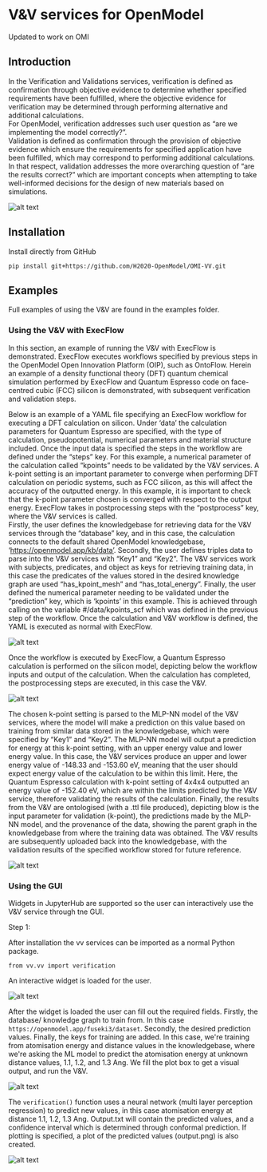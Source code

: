 # V&V services for OpenModel
 Updated to work on OMI


## Introduction 

In the Verification and Validations services, verification is defined as confirmation through objective evidence to 
determine whether specified requirements have been fulfilled, where the objective evidence for verification may be determined 
through performing alternative and additional calculations.  
For OpenModel, verification addresses such user question as “are we implementing the model correctly?”.  
Validation is defined as confirmation through the provision of objective evidence which ensure the requirements for specified application have been fulfilled, 
which may correspond to performing additional calculations. 
In that respect, validation addresses the more overarching question of “are the results correct?” which are important concepts 
when attempting to take well-informed decisions for the design of new materials based on simulations. 

![alt text](https://github.com/H2020-OpenModel/OMI-VV/blob/main/Images/Figure1.png)

## Installation 

Install directly from GitHub

`pip install git+https://github.com/H2020-OpenModel/OMI-VV.git`

## Examples 

Full examples of using the V&V are found in the examples folder. 


### Using the V&V with ExecFlow 


In this section, an example of running the V&V with ExecFlow is demonstrated. ExecFlow executes workflows specified by previous 
steps in the OpenModel Open Innovation Platform (OIP), such as OntoFlow. Herein an example of a density functional theory (DFT) quantum chemical simulation 
performed by ExecFlow and Quantum Espresso code on face-centred cubic (FCC) silicon is demonstrated, with subsequent verification and validation steps. 

Below is an example of a YAML file specifying an ExecFlow workflow for executing a DFT calculation on silicon. Under ‘data’ the calculation 
parameters for Quantum Espresso are specified, with the type of calculation, pseudopotential, numerical parameters and material structure included. 
Once the input data is specified the steps in the workflow are defined under the “steps” key.  For this example, a numerical parameter of the calculation 
called “kpoints” needs to be validated by the V&V services. A k-point setting is an important parameter to converge when performing DFT calculation on periodic systems,
such as FCC silicon, as this will affect the accuracy of the outputted energy. In this example, it is important to check that the k-point parameter chosen is converged 
with respect to the output energy. ExecFlow takes in postprocessing steps with the “postprocess” key, where the V&V services is called.  
Firstly, the user defines the knowledgebase for retrieving data for the V&V services through the “database” key, and in this case, the calculation 
connects to the default shared OpenModel knowledgebase, ‘https://openmodel.app/kb/data’. Secondly, the user defines triples data to parse into the 
V&V services with “Key1” and “Key2”. The V&V services work with subjects, predicates, and object as keys for retrieving training data, in this case the 
predicates of the values stored in the desired knowledge graph are used “has_kpoint_mesh” and “has_total_energy”. Finally, the user defined the numerical parameter 
needing to be validated under the “prediction” key, which is ‘kpoints’ in this example. This is achieved through calling on the variable 
#/data/kpoints_scf which was defined in the previous step of the workflow. Once the calculation and V&V workflow is defined, the YAML is executed as normal with ExecFlow. 

![alt text](https://github.com/H2020-OpenModel/OMI-VV/blob/main/Images/Figure2.png)

Once the workflow is executed by ExecFlow, a Quantum Espresso calculation is performed on the silicon model, depicting below
the workflow inputs and output of the calculation. When the calculation has completed, the postprocessing steps are executed, in this case the V&V. 

![alt text](https://github.com/H2020-OpenModel/OMI-VV/blob/main/Images/Figure3.png)

The chosen k-point setting is parsed to the MLP-NN model of the V&V services, where the model will make a prediction on this value based on training 
from similar data stored in the knowledgebase, which were specified by “Key1” and “Key2”. The MLP-NN model will output a prediction 
for energy at this k-point setting, with an upper energy value and lower energy value. In this case, the V&V services produce an upper and lower energy 
value of -148.33 and -153.60 eV, meaning that the user should expect energy value of the calculation to be within this limit. Here, the Quantum Espresso 
calculation with k-point setting of 4x4x4 outputted an energy value of -152.40 eV, which are within the limits predicted by the V&V service, therefore validating 
the results of the calculation. Finally, the results from the V&V are ontologised (with a .ttl file produced), depicting blow is the input parameter for validation (k-point), 
the predictions made by the MLP-NN model, and the provenance of the data, showing the parent graph in the knowledgebase from where the training data was 
obtained. The V&V results are subsequently uploaded back into the knowledgebase, with the validation results of the specified workflow stored for future reference. 

![alt text](https://github.com/H2020-OpenModel/OMI-VV/blob/main/Images/Figure4.png)

### Using the GUI

Widgets in JupyterHub are supported so the user can interactively use the V&V service through tne GUI.

Step 1:

After installation the vv services can be imported as a normal Python package. 

`from vv.vv import verification`

An interactive widget is loaded for the user. 

![alt text](https://github.com/H2020-OpenModel/OMI-VV/blob/main/Images/Figure5.png)


After the widget is loaded the user can fill out the required fields. Firstly, the database/ knowledge graph to train from. In this case `https://openmodel.app/fuseki3/dataset`. 
Secondly, the desired prediction values. Finally, the keys for training are added. In this case, we're training from atomisation energy and distance values in the knowledgebase, where we're asking the ML 
model to predict the atomisation energy at unknown distance values, 1.1, 1.2, and 1.3 Ang. We fill the plot box to get a visual output, and run the V&V.

![alt text](https://github.com/H2020-OpenModel/OMI-VV/blob/main/Images/Figure6.png)


The `verification()` function uses a neural network (multi layer perception regression) to predict new values, in this case atomisation energy at distance 1.1, 1.2, 1.3 Ang.
Output.txt will contain the predicted values, and a confidence interval which is determined through conformal prediction. If plotting is specified, a plot of the predicted values (output.png) is also created. 


![alt text](https://github.com/H2020-OpenModel/OMI-VV/blob/main/Images/Figure7.png)
